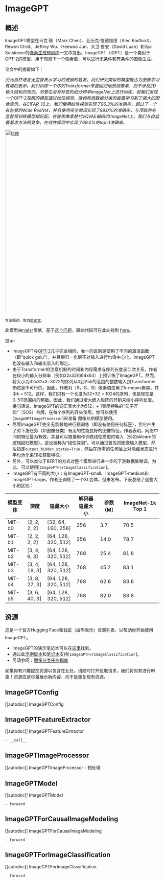 <!--版权所有2021 The HuggingFace团队。保留所有权利。

根据Apache License, Version 2.0（“许可证”）进行许可；除非符合许可证的规定
你可能不使用此文件。你可以在以下位置获取许可证副本

http://www.apache.org/licenses/LICENSE-2.0

除非适用法律要求或书面同意，根据许可证分发的软件都是
基于“AS IS” BASIS，不附带任何担保或条件。有关许可证下的
特定语言管理权限和限制。-->

# ImageGPT

## 概述

ImageGPT模型在马克·陈（Mark Chen）、亚历克·拉德福德（Alec Radford）、Rewon Child、Jeffrey Wu、Heewoo Jun、大卫·鲁安（David Luan）和Ilya Sutskever的[像素生成预训练](https://openai.com/blog/image-gpt)一文中提出。ImageGPT（iGPT）是一个类似于GPT-2的模型，用于预测下一个像素值，可以进行无条件和有条件的图像生成。

论文中的摘要如下：

*受到自然语言无监督表示学习的进展的启发，我们研究类似的模型能否为图像学习有用的表示。我们训练一个序列Transformer来自回归地预测像素，而不涉及2D输入结构的知识。尽管在没有标签的低分辨率ImageNet上进行训练，但我们发现一个GPT-2规模的模型通过线性探测、微调和低数据分类的度量学习到了强大的图像表示。在CIFAR-10上，我们使用线性探测实现了96.3%的准确率，超过了一个有监督的Wide ResNet，并且使用完全微调实现了99.0%的准确率，与顶级的有监督预训练模型相匹配。在使用像素替代VQVAE编码的ImageNet上，我们与自监督基准方法相竞争，在线性探测中实现了69.0%的top-1准确率。*

<img src="https://huggingface.co/datasets/huggingface/documentation-images/resolve/main/imagegpt_architecture.png"
alt="绘图" width="600"/>

<small> 方法概述。取自[原论文](https://cdn.openai.com/papers/Generative_Pretraining_from_Pixels_V2.pdf)。 </small>

此模型由[nielsr](https://huggingface.co/nielsr)贡献，基于[这个问题](https://github.com/openai/image-gpt/issues/7)。原始代码可在此处找到
[here](https://github.com/openai/image-gpt)。

提示:

- ImageGPT与[GPT-2](gpt2)几乎完全相同，唯一的区别是使用了不同的激活函数（即“quick gelu”），并且层归一化层不对输入进行均值中心化。ImageGPT
  也没有输入和输出嵌入的绑定。
- 由于Transformer的注意机制的时间和内存需求与序列长度呈二次关系，作者在较小的输入分辨率（例如32x32和64x64）上预训练了ImageGPT。然而，将大小为32x32x3=3072的序列从0到255的范围的整数输入到Transformer仍然是不可行的。因此，作者对（R，G，B）像素值应用了k-means聚类，其中k = 512。这样，我们只有一个长度为32*32 = 1024的序列，但是现在是0..511范围内的整数。因此，我们通过增大嵌入矩阵的开销来缩小序列长度。换句话说，ImageGPT的词汇表大小为512，+ 1表示特殊的“句子开始”（SOS）令牌，在每个序列的开头使用。你可以使用[`ImageGPTImageProcessor`]来准备
  图像以供模型使用。
- 尽管ImageGPT完全无监督地进行预训练（即没有使用任何标签），但它产生了对下游任务（如图像分类）有用的性能良好的图像特征。作者表明，网络中间的特征最为有效，并且可以直接用作训练线性模型的输入（例如sklearn的逻辑回归模型）。这也被称为“线性探测”。可以通过首先将图像输入模型，然后指定`output_hidden_states=True`，然后在所需的任何层上对隐藏状态进行平均池化来轻松获取特征。
- 另外，可以类似于BERT的方式对整个模型进行进一步的下游数据集微调。为此，可以使用[`ImageGPTForImageClassification`]。
- ImageGPT有不同的大小：有ImageGPT-small、ImageGPT-medium和ImageGPT-large。作者还训练了一个XL变体，但未发布。下表总结了这些大小的区别：

| **模型变体** | **深度** | **隐藏大小** | **解码器隐藏大小** | **参数（M）** | **ImageNet-1k Top 1** |
|---|---|---|---|---|---|
| MiT-b0 | [2, 2, 2, 2] | [32, 64, 160, 256] | 256 | 3.7 | 70.5 |
| MiT-b1 | [2, 2, 2, 2] | [64, 128, 320, 512] | 256 | 14.0 | 78.7 |
| MiT-b2 | [3, 4, 6, 3] | [64, 128, 320, 512] | 768 | 25.4 | 81.6 |
| MiT-b3 | [3, 4, 18, 3] | [64, 128, 320, 512] | 768 | 45.2 | 83.1 |
| MiT-b4 | [3, 8, 27, 3] | [64, 128, 320, 512] | 768 | 62.6 | 83.6 |
| MiT-b5 | [3, 6, 40, 3] | [64, 128, 320, 512] | 768 | 82.0 | 83.8 |

## 资源

这是一个官方Hugging Face和社区（由🌎表示）资源列表，以帮助你开始使用ImageGPT。

<PipelineTag pipeline="image-classification"/>

- ImageGPT的演示笔记本可以在[这里](https://github.com/NielsRogge/Transformers-Tutorials/tree/master/ImageGPT)找到。
- 通过此[示例脚本](https://github.com/huggingface/transformers/tree/main/examples/pytorch/image-classification)和[笔记本](https://colab.research.google.com/github/huggingface/notebooks/blob/main/examples/image_classification.ipynb)支持[`ImageGPTForImageClassification`]。
- 另请参阅：[图像分类任务指南](../tasks/image_classification)

如果你有兴趣提交资源以包含在此处，请随时打开拉取请求，我们将对其进行审查！资源应该尽量展示新内容，而不是重复现有资源。

## ImageGPTConfig

[[autodoc]] ImageGPTConfig

## ImageGPTFeatureExtractor

[[autodoc]] ImageGPTFeatureExtractor

    - __call__

## ImageGPTImageProcessor

[[autodoc]] ImageGPTImageProcessor
    - 预处理

## ImageGPTModel

[[autodoc]] ImageGPTModel

    - forward

## ImageGPTForCausalImageModeling

[[autodoc]] ImageGPTForCausalImageModeling

    - forward

## ImageGPTForImageClassification

[[autodoc]] ImageGPTForImageClassification

    - forward